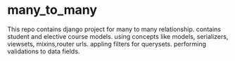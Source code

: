 # many_to_many
This repo contains django project for many to many relationship. 
contains student and elective course models. 
using concepts like models, serializers, viewsets, mixins,router urls.
appling filters for querysets. 
performing validations to data fields. 

